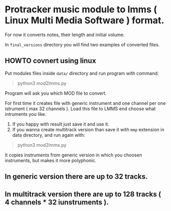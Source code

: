 



# Protracker music module to lmms ( Linux Multi Media Software ) format.

For now it converts notes, their length and initial volume.

In `final_versions` directory you will find two examples of converted files.

## HOWTO covnert using linux

Put modules files inside `data/` directory and run program with command:

> python3 mod2lmms.py

Program will ask you which MOD file to convert.

For first time it creates file with generic instrument and one channel per one istrument ( max 32 channels ).
Load this file to LMMS end choose what intruments you like.

1) If you happy with result just save it and use it.
2) If you wanna create multitrack version than save it with `mmp` extension in data directory,
and run again with:

> python3 mod2lmms.py

It copies instruments from generic version in which you choosen instruments,
but makes it more polyphonic.

## In generic version there are up to 32 tracks.
## In multitrack version there are up to 128 tracks ( 4 channels * 32 iunstruments ).





